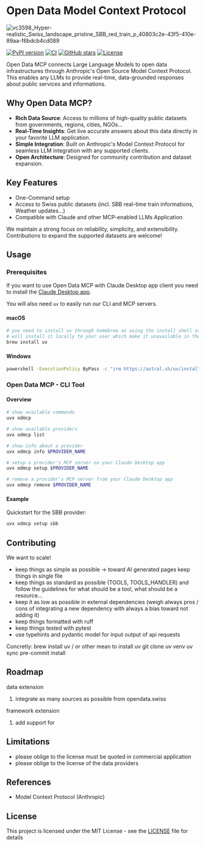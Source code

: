 # Open Data Model Context Protocol

![vc3598_Hyper-realistic_Swiss_landscape_pristine_SBB_red_train_p_40803c2e-43f5-410e-89aa-f6bdcb4cd089](https://github.com/user-attachments/assets/80c823dd-0b26-4d06-98f9-5c6d7c9103de)


[![PyPI version](https://badge.fury.io/py/odmcp.svg)](https://badge.fury.io/py/odmcp&cache-control=no-cache)
[![CI](https://github.com/grll/OpenDataMCP/actions/workflows/ci.yml/badge.svg)](https://github.com/grll/OpenDataMCP/actions/workflows/ci.yml&cache-control=no-cache)
[![GitHub stars](https://img.shields.io/github/stars/grll/OpenDataMCP.svg)](https://github.com/grll/OpenDataMCP/stargazers&cache-control=no-cache)
[![License](https://img.shields.io/github/license/grll/OpenDataMCP.svg)](https://github.com/grll/OpenDataMCP/blob/main/LICENSE)

<!--
[![Downloads](https://pepy.tech/badge/odmcp)](https://pepy.tech/project/odmcp)
-->

Open Data MCP connects Large Language Models to open data infrastructures through Anthropic's Open Source Model Context Protocol. This enables any LLMs to provide real-time, data-grounded responses about public services and informations.

## Why Open Data MCP?

- **Rich Data Source**: Access to millions of high-quality public datasets from governments, regions, cities, NGOs...
- **Real-Time Insights**: Get live accurate answers about this data directly in your favorite LLM application.
- **Simple Integration**: Built on Anthropic's Model Context Protocol for seamless LLM integration with any supported clients.
- **Open Architecture**: Designed for community contribution and dataset expansion.

## Key Features

- One-Command setup
- Access to Swiss public datasets (incl. SBB real-time train informations, Weather updates...)
- Compatible with Claude and other MCP-enabled LLMs Application

We maintain a strong focus on reliability, simplicity, and extensibility. Contributions to expand the supported datasets are welcome!

## Usage

### Prerequisites

If you want to use Open Data MCP with Claude Desktop app client you need to install the [Claude Desktop app](https://claude.ai/download).

You will also need `uv` to easily run our CLI and MCP servers.

#### macOS

```bash
# you need to install uv through homebrew as using the install shell script 
# will install it locally to your user which make it unavailable in the Claude Desktop app context.
brew install uv
```

#### Windows

```bash
powershell -ExecutionPolicy ByPass -c "irm https://astral.sh/uv/install.ps1 | iex"
```

### Open Data MCP - CLI Tool

#### Overview

```bash
# show available commands
uvx odmcp 

# show available providers
uvx odmcp list

# show info about a provider
uvx odmcp info $PROVIDER_NAME

# setup a provider's MCP server on your Claude Desktop app
uvx odmcp setup $PROVIDER_NAME

# remove a provider's MCP server from your Claude Desktop app
uvx odmcp remove $PROVIDER_NAME
```

#### Example

Quickstart for the SBB provider:

```bash
uvx odmcp setup sbb
```

## Contributing

We want to scale!

* keep things as simple as possible -> toward AI generated pages keep things in single file
* keep things as standard as possible (TOOLS, TOOLS_HANDLER) and follow the guidelines for what should be a tool, what should be a resource...
* keep it as low as possible in external dependencies (weigh always pros / cons of integrating a new dependency with always a bias toward not adding it)
* keep things formatted with ruff
* keep things tested with pytest
* use typehints and pydantic model for input output of api requests

Concretly:
brew install uv / or other mean to install uv
git clone
uv venv
uv sync
pre-commit install
## Roadmap

data extension
1. integrate as many sources as possible from opendata.swiss

framework extension
1. add support for 

## Limitations
* please oblige to the license must be quoted in commercial application
* please oblige to the license of the data providers

## References
* Model Context Protocol (Anthropic)

## License

This project is licensed under the MIT License - see the [LICENSE](LICENSE) file for details
